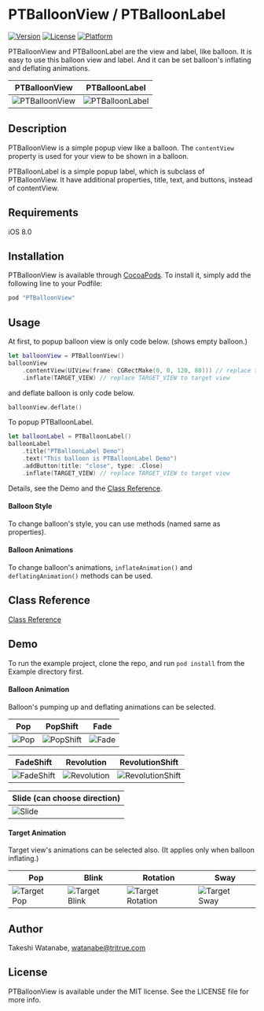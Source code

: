 # PTBalloonView / PTBalloonLabel

[![Version](https://img.shields.io/cocoapods/v/PTBalloonView.svg?style=flat)](http://cocoapods.org/pods/PTBalloonView)
[![License](https://img.shields.io/cocoapods/l/PTBalloonView.svg?style=flat)](http://cocoapods.org/pods/PTBalloonView)
[![Platform](https://img.shields.io/cocoapods/p/PTBalloonView.svg?style=flat)](http://cocoapods.org/pods/PTBalloonView)

PTBalloonView and PTBalloonLabel are the view and label, like balloon.
It is easy to use this balloon view and label.
And it can be set balloon's inflating and deflating animations.

|PTBalloonView|PTBalloonLabel|
|---|---|
|![PTBalloonView](https://raw.githubusercontent.com/pjocprac/PTBalloonView/master/Images/balloon_view.gif "PTBalloonView")|![PTBalloonLabel](https://raw.githubusercontent.com/pjocprac/PTBalloonView/master/Images/style_popshift.gif "PTBalloonLabel")|

## Description
PTBalloonView is a simple popup view like a balloon. The `contentView` property is used for your view to be shown in a balloon.

PTBalloonLabel is a simple popup label, which is subclass of PTBalloonView. It have additional properties, title, text, and buttons, instead of contentView.

## Requirements
iOS 8.0

## Installation

PTBalloonView is available through [CocoaPods](http://cocoapods.org). To install
it, simply add the following line to your Podfile:

```ruby
pod "PTBalloonView"
```

## Usage

At first, to popup balloon view is only code below. (shows empty balloon.)
```swift
let balloonView = PTBalloonView()
balloonView
    .contentView(UIView(frame: CGRectMake(0, 0, 120, 80))) // replace to your content view
    .inflate(TARGET_VIEW) // replace TARGET_VIEW to target view
```
and deflate balloon is only code below.
```swift
balloonView.deflate()
```

To popup PTBalloonLabel.
```swift
let balloonLabel = PTBalloonLabel()
balloonLabel
    .title("PTBalloonLabel Demo")
    .text("This balloon is PTBalloonLabel Demo")
    .addButton(title: "close", type: .Close)
    .inflate(TARGET_VIEW) // replace TARGET_VIEW to target view
```

Details, see the Demo and the [Class Reference](#ClassReference).

#### Balloon Style
To change balloon's style, you can use methods (named same as properties).

#### Balloon Animations
To change balloon's animations, `inflateAnimation()` and `deflatingAnimation()` methods can be used.

<a name="ClassReference"></a>
## Class Reference
[Class Reference](Documents/README.md)

## Demo
To run the example project, clone the repo, and run `pod install` from the Example directory first.

#### Balloon Animation
Balloon's pumping up and deflating animations can be selected.

|Pop|PopShift|Fade|
|---|---|---|
|![Pop](https://raw.githubusercontent.com/pjocprac/PTBalloonView/master/Images/style_pop.gif "Pop")|![PopShift](https://raw.githubusercontent.com/pjocprac/PTBalloonView/master/Images/style_popshift.gif "PopShift")|![Fade](https://raw.githubusercontent.com/pjocprac/PTBalloonView/master/Images/style_fade.gif "Fade")|

|FadeShift|Revolution|RevolutionShift|
|---|---|---|
|![FadeShift](https://raw.githubusercontent.com/pjocprac/PTBalloonView/master/Images/style_fadeshift.gif "FadeShift")|![Revolution](https://raw.githubusercontent.com/pjocprac/PTBalloonView/master/Images/style_revolution.gif "Revolution")|![RevolutionShift](https://raw.githubusercontent.com/pjocprac/PTBalloonView/master/Images/style_revolutionshift.gif "RevolutionShift")|

|Slide (can choose direction)|
|---|
|![Slide](https://raw.githubusercontent.com/pjocprac/PTBalloonView/master/Images/style_slide.gif "Slide")|

#### Target Animation
Target view's animations can be selected also. (It applies only when balloon inflating.)

|Pop|Blink|Rotation|Sway|
|---|---|---|---|
|![Target Pop](https://raw.githubusercontent.com/pjocprac/PTBalloonView/master/Images/target_style_pop.gif "Target Pop")|![Target Blink](https://raw.githubusercontent.com/pjocprac/PTBalloonView/master/Images/target_style_blink.gif "Target Blink")|![Target Rotation](https://raw.githubusercontent.com/pjocprac/PTBalloonView/master/Images/target_style_rotation.gif "Target Rotation")|![Target Sway](https://raw.githubusercontent.com/pjocprac/PTBalloonView/master/Images/target_style_sway.gif "Target Sway")|

## Author

Takeshi Watanabe, watanabe@tritrue.com

## License

PTBalloonView is available under the MIT license. See the LICENSE file for more info.
